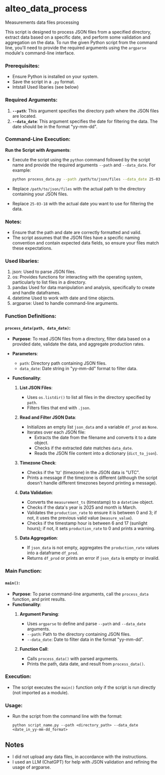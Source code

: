 # alteo_data_process
Measurements data files processing

This script is designed to process JSON files from a specified directory, extract data based on a specific date, and perform some validation and aggregation on the data.
To run the given Python script from the command line, you'll need to provide the required arguments using the `argparse` module's command-line interface. 

### Prerequisites:
- Ensure Python is installed on your system.
- Save the script in a `.py` format.
- Intstall Used libaries (see below)

### Required Arguments:
1. **`--path`**: This argument specifies the directory path where the JSON files are located.
2. **`--data_date`**: This argument specifies the date for filtering the data. The date should be in the format "yy-mm-dd".

### Command-Line Execution:

**Run the Script with Arguments**:
   - Execute the script using the `python` command followed by the script name and provide the required arguments `--path` and `--data_date`. For example:
     ```bash
     python process_data.py --path /path/to/json/files --data_date 25-03-18
     ```

   - Replace `/path/to/json/files` with the actual path to the directory containing your JSON files.
   - Replace `25-03-18` with the actual date you want to use for filtering the data.

### Notes:
- Ensure that the path and date are correctly formatted and valid.
- The script assumes that the JSON files have a specific naming convention and contain expected data fields, so ensure your files match these expectations.


### Used libaries:
1. json: Used to parse JSON files.
2. os: Provides functions for interacting with the operating system, particularly to list files in a directory.
3. pandas Used for data manipulation and analysis, specifically to create and handle dataframes.
4. datetime Used to work with date and time objects.
5. argparse: Used to handle command-line arguments.

### Function Definitions:

#### `process_data(path, data_date)`:
- **Purpose**: To read JSON files from a directory, filter data based on a provided date, validate the data, and aggregate production rates.
- **Parameters**:
  - `path`: Directory path containing JSON files.
  - `data_date`: Date string in "yy-mm-dd" format to filter data.

- **Functionality**:
  1. **List JSON Files**: 
     - Uses `os.listdir()` to list all files in the directory specified by `path`.
     - Filters files that end with `.json`.

  2. **Read and Filter JSON Data**:
     - Initializes an empty list `json_data` and a variable `df_prod` as `None`.
     - Iterates over each JSON file:
       - Extracts the date from the filename and converts it to a date object.
       - Checks if the extracted date matches `data_date`.
       - Reads the JSON file content into a dictionary (`dict_to_json`).

  3. **Timezone Check**:
     - Checks if the 'tz' (timezone) in the JSON data is "UTC".
     - Prints a message if the timezone is different (although the script doesn't handle different timezones beyond printing a message).

  4. **Data Validation**:
     - Converts the `measurement_ts` (timestamp) to a `datetime` object.
     - Checks if the data's year is 2025 and month is March.
     - Validates the `production_rate` to ensure it is between 0 and 3; if not, it uses the previous valid value (`measure_value`).
     - Checks if the timestamp hour is between 6 and 17 (sunlight hours); if not, it sets `production_rate` to 0 and prints a warning.

  5. **Data Aggregation**:
     - If `json_data` is not empty, aggregates the `production_rate` values into a dataframe `df_prod`.
     - Returns `df_prod` or prints an error if `json_data` is empty or invalid.

### Main Function:

#### `main()`:
- **Purpose**: To parse command-line arguments, call the `process_data` function, and print results.
- **Functionality**:
  1. **Argument Parsing**:
     - Uses `argparse` to define and parse `--path` and `--data_date` arguments.
     - `--path`: Path to the directory containing JSON files.
     - `--data_date`: Date to filter data in the format "yy-mm-dd".

  2. **Function Call**:
     - Calls `process_data()` with parsed arguments.
     - Prints the path, data date, and result from `process_data()`.

### Execution:
- The script executes the `main()` function only if the script is run directly (not imported as a module).

### Usage:
- Run the script from the command line with the format:
  ```
  python script_name.py --path <directory_path> --data_date <date_in_yy-mm-dd_format>
  ```

## Notes

- I did not upload any data files, in accordance with the instructions.
- I used an LLM (ChatGPT) for help with JSON validation and refining the usage of argparse.
